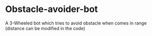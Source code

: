 # Obstacle-avoider-bot
A 3-Wheeled bot which tries to avoid obstacle when comes in range (distance can be modified in the code)
